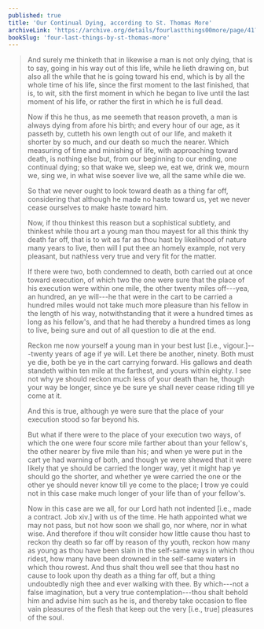 ```yaml
---
published: true
title: 'Our Continual Dying, according to St. Thomas More'
archiveLink: 'https://archive.org/details/fourlastthings00more/page/41?view=theater'
bookSlug: 'four-last-things-by-st-thomas-more'
---
```


> And surely me thinketh that in likewise a man is not only dying, that is to say, going in his way out of this life, while he lieth drawing on, but also all the while that he is going toward his end, which is by all the whole time of his life, since the first moment to the last finished, that is, to wit, sith the first moment in which he began to live until the last moment of his life, or rather the first in which he is full dead.
>
> Now if this he thus, as me seemeth that reason proveth, a man is always dying from afore his birth; and every hour of our age, as it passeth by, cutteth his own length out of our life, and maketh it shorter by so much, and our death so much the nearer. Which measuring of time and minishing of life, with approaching toward death, is nothing else but, from our beginning to our ending, one continual dying; so that wake we, sleep we, eat we, drink we, mourn we, sing we, in what wise soever live we, all the same while die we.
>
> So that we never ought to look toward death as a thing far off, considering that although he made no haste toward us, yet we never cease ourselves to make haste toward him.
>
> Now, if thou thinkest this reason but a sophistical subtlety, and thinkest while thou art a young man thou mayest for all this think thy death far off, that is to wit as far as thou hast by likelihood of nature many years to live, then will I put thee an homely example, not very pleasant, but nathless very true and very fit for the matter.
>
> If there were two, both condemned to death, both carried out at once toward execution, of which two the one were sure that the place of his execution were within one mile, the other twenty miles off---yea, an hundred, an ye will---he that were in the cart to be carried a hundred miles would not take much more pleasure than his fellow in the length of his way, notwithstanding that it were a hundred times as long as his fellow's, and that he had thereby a hundred times as long to live, being sure and out of all question to die at the end.
>
> Reckon me now yourself a young man in your best lust [i.e., vigour.]---twenty years of age if ye will. Let there be another, ninety. Both must ye die, both be ye in the cart carrying forward. His gallows and death standeth within ten mile at the farthest, and yours within eighty. I see not why ye should reckon much less of your death than he, though your way be longer, since ye be sure ye shall never cease riding till ye come at it.
>
> And this is true, although ye were sure that the place of your execution stood so far beyond his.
>
> But what if there were to the place of your execution two ways, of which the one were four score mile farther about than your fellow's, the other nearer by five mile than his; and when ye were put in the cart ye had warning of both, and though ye were shewed that it were likely that ye should be carried the longer way, yet it might hap ye should go the shorter, and whether ye were carried the one or the other ye should never know till ye come to the place; I trow ye could not in this case make much longer of your life than of your fellow's.
>
> Now in this case are we all, for our Lord hath not indented [i.e., made a contract. Job xiv.] with us of the time. He hath appointed what we may not pass, but not how soon we shall go, nor where, nor in what wise. And therefore if thou wilt consider how little cause thou hast to reckon thy death so far off by reason of thy youth, reckon how many as young as thou have been slain in the self-same ways in which thou ridest, how many have been drowned in the self-same waters in which thou rowest. And thus shalt thou well see that thou hast no cause to look upon thy death as a thing far off, but a thing undoubtedly nigh thee and ever walking with thee. By which---not a false imagination, but a very true contemplation---thou shalt behold him and advise him such as he is, and thereby take occasion to flee vain pleasures of the flesh that keep out the very [i.e., true] pleasures of the soul.
